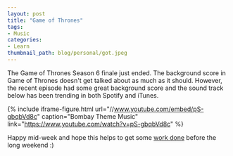 ```yaml
---
layout: post
title: "Game of Thrones"
tags:
- Music
categories:
- Learn
thumbnail_path: blog/personal/got.jpeg
---
```


The Game of Thrones Season 6 finale just ended. The background score in Game of Thrones doesn't get talked about as much as it should. However, the recent episode had some great background score and the sound track below has been trending in both Spotify and iTunes.

{% include iframe-figure.html url="//www.youtube.com/embed/pS-gbqbVd8c" caption="Bombay Theme Music" link="https://www.youtube.com/watch?v=pS-gbqbVd8c" %}

Happy mid-week and hope this helps to get some [work done](http://kaushik88.github.io/blog/2016/05/31/music-for-productivity/) before the long weekend :)